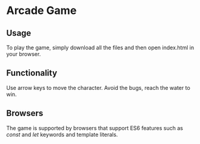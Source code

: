 # Arcade Game

## Usage
To play the game, simply download all the files and then open index.html in your browser.

## Functionality
Use arrow keys to move the character.
Avoid the bugs, reach the water to win.

## Browsers
The game is supported by browsers that support ES6 features such as *const* and *let* keywords and template literals.